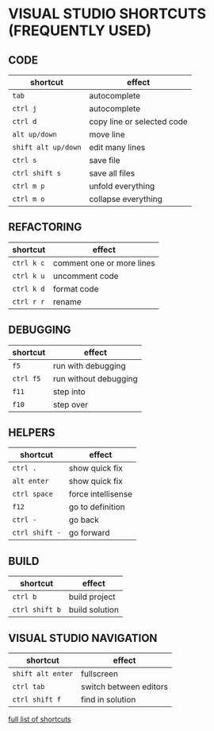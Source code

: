 # VISUAL STUDIO SHORTCUTS (FREQUENTLY USED)

## CODE

| shortcut | effect |
| --- | --- |
| `tab` | autocomplete |
| `ctrl j` | autocomplete |
| `ctrl d` | copy line or selected code |
| `alt up/down` | move line |
| `shift alt up/down` | edit many lines |
| `ctrl s` | save file |
| `ctrl shift s` | save all files |
| `ctrl m p` | unfold everything |
| `ctrl m o` | collapse everything |

## REFACTORING

| shortcut | effect |
| --- | --- |
| `ctrl k c` | comment one or more lines |
| `ctrl k u` | uncomment code |
| `ctrl k d` | format code |
| `ctrl r r` | rename |

## DEBUGGING

| shortcut | effect |
| --- | --- |
| `f5`| run with debugging |
| `ctrl f5`| run without debugging |
| `f11` | step into |
| `f10` | step over |

## HELPERS

| shortcut | effect |
| --- | --- |
| `ctrl .` | show quick fix |
| `alt enter` | show quick fix |
| `ctrl space` | force intellisense |
| `f12` | go to definition |
| `ctrl -` | go back |
| `ctrl shift -` | go forward |

## BUILD

| shortcut | effect |
| --- | --- |
| `ctrl b` | build project |
| `ctrl shift b` | build solution |

## VISUAL STUDIO NAVIGATION

| shortcut | effect |
| ------- | ------ |
| `shift alt enter` | fullscreen |
| `ctrl tab` | switch between editors |
| `ctrl shift f` | find in solution |

[full list of shortcuts](https://docs.microsoft.com/en-us/visualstudio/ide/default-keyboard-shortcuts-in-visual-studio?view=vs-2019)
